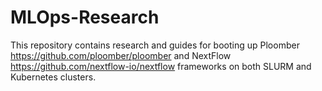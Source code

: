 # MLOps-Research
This repository contains research and guides for booting up Ploomber https://github.com/ploomber/ploomber and NextFlow https://github.com/nextflow-io/nextflow frameworks on both SLURM and Kubernetes clusters.
